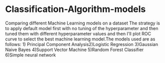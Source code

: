 # Classification-Algorithm-models
Comparing different Machine Learning models on a dataset
The strategy is to apply default model first with no tuning of the hyperparameter and then tuned them with different hyperparameter values and then I'll plot ROC curve to select the best machine learning model.The models used are as follows: 1) Principal Component Analysis2)Logistic Regression 3)Gaussian Naive Bayes 4)Support Vector Machine 5)Random Forest Classifier 6)Simple neural network
